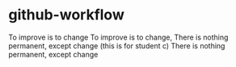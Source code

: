 # github-workflow
To improve is to change
To improve is to change, There is nothing permanent, except change (this is for student c)
There is nothing permanent, except change